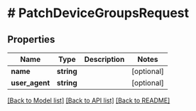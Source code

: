 # # PatchDeviceGroupsRequest

## Properties

Name | Type | Description | Notes
------------ | ------------- | ------------- | -------------
**name** | **string** |  | [optional]
**user_agent** | **string** |  | [optional]

[[Back to Model list]](../../README.md#models) [[Back to API list]](../../README.md#endpoints) [[Back to README]](../../README.md)
